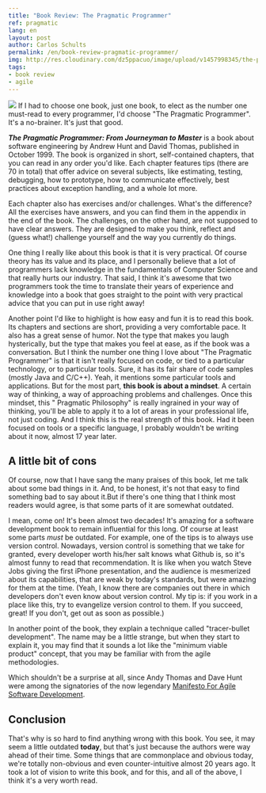 ```yaml
---
title: "Book Review: The Pragmatic Programmer"
ref: pragmatic
lang: en
layout: post
author: Carlos Schults
permalink: /en/book-review-pragmatic-programmer/
img: http://res.cloudinary.com/dz5ppacuo/image/upload/v1457998345/the-pragmatic-programmer-review-min_tulprt.png
tags:
- book review
- agile
---
```

![](http://res.cloudinary.com/dz5ppacuo/image/upload/v1457998345/the-pragmatic-programmer-review-min_tulprt.png)
If I had to choose one book, just one book, to elect as the number one must-read to every programmer, I'd choose "The Pragmatic Programmer". It's a no-brainer. It's just that good. 
<!--more-->

***The Pragmatic Programmer: From Journeyman to Master*** is a book about software engineering by Andrew Hunt and David Thomas, published in October 1999. The book is organized in short, self-contained chapters, that you can read in any order you'd like. Each chapter features tips (there are 70 in total) that offer advice on several subjects, like estimating, testing, debugging, how to prototype, how to communicate effectively, best practices about exception handling, and a whole lot more. 

Each chapter also has exercises and/or challenges. What's the difference? All the exercises have answers, and you can find them in the appendix in the end of the book. The challenges, on the other hand, are not supposed to have clear answers. They are designed to make you think, reflect and (guess what!) challenge yourself and the way you currently do things. 

One thing I really like about this book is that it is very practical. Of course theory has its value and its place, and I personally believe that a lot of programmers lack knowledge in the fundamentals of Computer Science and that really hurts our industry. That said, I think it's awesome that two programmers took the time to translate their years of experience and knowledge into a book that goes straight to the point with very practical advice that you can put in use right away! 

Another point I'd like to highlight is how easy and fun it is to read this book. Its chapters and sections are short, providing a very comfortable pace. It also has a great sense of humor. Not the type that makes you laugh hysterically, but the type that makes you feel at ease, as if the book was a conversation. But I think the number one thing I love about "The Pragmatic Programmer" is that it isn't really focused on code, or tied to a particular technology, or to particular tools. Sure, it has its fair share of code samples (mostly Java and C/C++). Yeah, it mentions some particular tools and applications. But for the most part, **this book is about a mindset**. A certain way of thinking, a way of approaching problems and challenges. Once this mindset, this "
Pragmatic Philosophy" is really ingrained in your way of thinking, you'll be able to apply it to a lot of areas in your professional life, not just coding. And I think this is the real strength of this book. Had it been focused on tools or a specific language, I probably wouldn't be writing about it now, almost 17 year later. 

## A little bit of cons ##

Of course, now that I have sang the many praises of this book, let me talk about some bad things in it. And, to be honest, it's not that easy to find something bad to say about it.But if there's one thing that I think most readers would agree, is that some parts of it are somewhat outdated. 

I mean, come on! It's been almost two decades! It's amazing for a software development book to remain influential for this long. Of course at least some parts *must* be outdated. For example, one of the tips is to always use version control. Nowadays, version control is something that we take for granted, every developer worth his/her salt knows what Github is, so it's almost funny to read that recommendation. It is like when you watch Steve Jobs giving the first iPhone presentation, and the audience is mesmerized about its capabilities, that are weak by today's standards, but were amazing for them at the time. (Yeah, I know there are companies out there in which developers don't even know about version control. My tip is: if you work in a place like this, try to evangelize version control to them. If you succeed, great! If you don't, get out as soon as possible.) 

In another point of the book, they explain a technique called "tracer-bullet development". The name may be a little strange, but when they start to explain it, you may find that it sounds a lot like the "minimum viable product" concept, that you may be familiar with from the agile methodologies. 

Which shouldn't be a surprise at all, since Andy Thomas and Dave Hunt were among the signatories of the now legendary [Manifesto For Agile Software Development](http://agilemanifesto.org/). 

## Conclusion ##

That's why is so hard to find anything wrong with this book. You see, it may seem a little outdated **today**, but that's just because the authors were way ahead of their time. Some things that are commonplace and obvious today, we're totally non-obvious and even counter-intuitive almost 20 years ago. It took a lot of vision to write this book, and for this, and all of the above, I think it's a very worth read.

